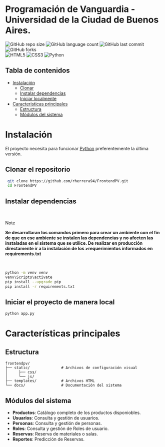 # Programación de Vanguardia - Universidad de la Ciudad de Buenos Aires.
![GitHub repo size](https://img.shields.io/github/repo-size/rherrera94/FrontendPV?style=for-the-badge)
![GitHub language count](https://img.shields.io/github/languages/count/rherrera94/FrontendPV?style=for-the-badge)
![GitHub last commit](https://img.shields.io/github/last-commit/rherrera94/FrontendPV?style=for-the-badge)
![GitHub forks](https://img.shields.io/github/forks/rherrera94/FrontendPV?style=for-the-badge)
<br>
![HTML5](https://img.shields.io/badge/HTML5-E34F26?style=for-the-badge&logo=html5&logoColor=white)
![CSS3](https://img.shields.io/badge/CSS3-1572B6?style=for-the-badge&logo=css3&logoColor=white)
![Python](https://img.shields.io/badge/Python-3776AB?style=for-the-badge&logo=python&logoColor=white)

## Tabla de contenidos
- [Instalación](#Instalación)
   - [Clonar](#Clonar-el-repositorio)
   - [Instalar dependencias](#Instalar-dependencias)
   - [Iniciar localmente](#Iniciar-el-proyecto-de-manera-local)
- [Caracteristicas principales](#Características-principales)
   - [Estructura](#Estructura)
   - [Módulos del sistema](#Módulos-del-sistema)


# Instalación

 
El proyecto necesita para funcionar [Python](https://www.python.org/downloads/) preferentemente la última versión.


## Clonar el repositorio

   ```bash
    git clone https://github.com/rherrera94/FrontendPV.git
    cd FrontendPV
   ```
## Instalar dependencias

<br>

> [!NOTE] 
> **Se desarrollaran los comandos primero para crear un ambiente con el fin de que en ese ambiente se instalen las dependencias
> y no afecten las instaladas en el sistema que se utilice. De realizar en producción directamente ir a la instalación de los >requerimientos
>informados en requirements.txt**
<br>

```bash
python -m venv venv
venv\Scripts\activate
pip install --upgrade pip
pip install -r requirements.txt

```

## Iniciar el proyecto de manera local

```bash
python app.py
```
# Características principales

## Estructura

```
frontendpv/
├── static/              # Archivos de configuración visual
│     ├── css/
│     └── js/   
├── templates/           # Archivos HTML
└── docs/                # Documentación del sistema
```
## Módulos del sistema
- **Productos**: Catálogo completo de los productos disponiobles.
- **Usuarios**: Consulta y gestión de usuarios.
- **Personas**: Consulta y gestión de personas.
- **Roles**: Consulta y gestión de Roles de usuario.
- **Reservas**: Reserva de materiales o salas.
- **Reportes**: Predicción de Reservas.


